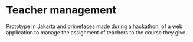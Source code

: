 # Teacher management

Prototype in Jakarta and primefaces made during a hackathon,
of a web application to manage the assignment of teachers to the course they give.
